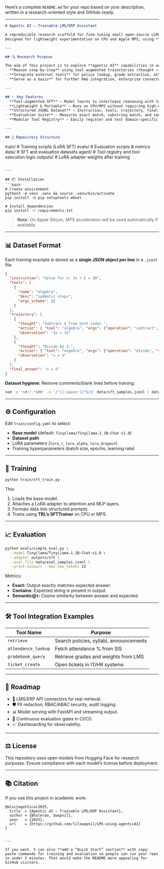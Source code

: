 Here’s a complete `README.md` for your repo based on your description, written in a research-oriented style and GitHub-ready.

---

```markdown
# Agentic AI — Trainable LMS/ERP Assistant

A reproducible research scaffold for fine-tuning small open-source LLMs to act as tool-augmented assistants for **Learning Management Systems (LMS)** and **Enterprise Resource Planning (ERP)** tasks.  
Designed for lightweight experimentation on CPU and Apple MPS, using **LoRA adapters** for rapid iteration.

---

## 🔍 Research Purpose

The aim of this project is to explore **agentic AI** capabilities in academic and enterprise contexts by training a chat LLM to:
- **Reason step-by-step** using tool-augmented trajectories (thought → tool call → observation → final answer).
- **Integrate external tools** for policy lookup, grade extraction, attendance queries, and algebra tutoring.
- **Serve as a basis** for further RAG integration, enterprise connectors, and real-time decision support.

---

## ✨ Key Features
- **Tool-augmented SFT** — Model learns to interleave reasoning with tool usage.
- **Lightweight & Portable** — Runs on CPU/MPS without requiring high-end GPUs.
- **Structured JSONL Dataset** — Instruction, tools, trajectory, final answer.
- **Evaluation Suite** — Measures exact match, substring match, and semantic similarity.
- **Modular Tool Registry** — Easily register and test domain-specific tools.

---

## 📂 Repository Structure
```

train/           # Training scripts (LoRA SFT)
evals/           # Evaluation scripts & metrics
data/            # SFT and evaluation datasets
agent/           # Tool registry and tool execution logic
outputs/         # LoRA adapter weights after training

````

---

## 📦 Installation
```bash
# Create environment
python3 -m venv .venv && source .venv/bin/activate
pip install -U pip setuptools wheel

# Install dependencies
pip install -r requirements.txt
````

> **Note:** On Apple Silicon, MPS acceleration will be used automatically if available.

---

## 📊 Dataset Format

Each training example is stored as a **single JSON object per line** in a `.jsonl` file:

```json
{
  "instruction": "Solve for x: 3x + 5 = 20",
  "tools": [
    {
      "name": "algebra",
      "desc": "symbolic steps",
      "args_schema": {}
    }
  ],
  "trajectory": [
    {
      "thought": "Subtract 5 from both sides.",
      "action": { "tool": "algebra", "args": {"operation": "subtract", "value": 5} },
      "observation": "3x = 15"
    },
    {
      "thought": "Divide by 3.",
      "action": { "tool": "algebra", "args": {"operation": "divide", "value": 3} },
      "observation": "x = 5"
    }
  ],
  "final_answer": "x = 5"
}
```

**Dataset hygiene:**
Remove comments/blank lines before training:

```bash
sed -e 's#//.*$##' -e '/^[[:space:]]*$/d' data/sft_samples.jsonl > data/sft_samples.clean.jsonl
```

---

## ⚙️ Configuration

Edit `train/config.yaml` to select:

* **Base model** (default: `TinyLlama/TinyLlama-1.1B-Chat-v1.0`)
* **Dataset path**
* LoRA parameters (`lora_r`, `lora_alpha`, `lora_dropout`)
* Training hyperparameters (batch size, epochs, learning rate)

---

## 🚀 Training

```bash
python train/sft_train.py
```

This:

1. Loads the base model.
2. Attaches a LoRA adapter to attention and MLP layers.
3. Formats data into structured prompts.
4. Trains using **TRL’s SFTTrainer** on CPU or MPS.

---

## 📈 Evaluation

```bash
python evals/simple_eval.py \
  --model TinyLlama/TinyLlama-1.1B-Chat-v1.0 \
  --adapter outputs/sft \
  --eval_file data/eval_samples.jsonl \
  --print-outputs --max_new_tokens 32
```

Metrics:

* **Exact:** Output exactly matches expected answer.
* **Contains:** Expected string is present in output.
* **Semantic@τ:** Cosine similarity between answer and expected.

---

## 🛠 Tool Integration Examples

| Tool Name           | Purpose                                 |
| ------------------- | --------------------------------------- |
| `retrieve`          | Search policies, syllabi, announcements |
| `attendance_lookup` | Fetch attendance % from SIS             |
| `gradebook_query`   | Retrieve grades and weights from LMS    |
| `ticket_create`     | Open tickets in IT/HR systems           |

---

## 📅 Roadmap

* 🔗 LMS/ERP API connectors for real retrieval.
* 🛡️ PII redaction, RBAC/ABAC security, audit logging.
* 📊 Model serving with FastAPI and streaming output.
* 🧪 Continuous evaluation gates in CI/CD.
* 📈 Dashboarding for observability.

---

## ⚖️ License

This repository uses open models from Hugging Face for research purposes.
Ensure compliance with each model’s license before deployment.

---

## 📚 Citation

If you use this project in academic work:

```
@misc{agenticai2025,
  title  = {Agentic AI — Trainable LMS/ERP Assistant},
  author = {Bhalerao, Swapnil},
  year   = {2025},
  url    = {https://github.com/lilswapnil/LMS-using-agenticAI}
}
```

```

---

If you want, I can also **add a “Quick Start” section** with copy-paste commands for training and evaluation so people can run your repo in under 5 minutes. That would make the README more appealing for GitHub visitors.
```

